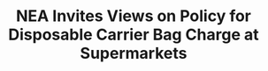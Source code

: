 ---
layout: post
title: "NEA Invites Views on Policy for Disposable Carrier Bag Charge at Supermarkets"
file_url: https://www.nea.gov.sg/media/news/news/index/nea-invites-views-on-policy-for-disposable-carrier-bag-charge-at-supermarkets
---
